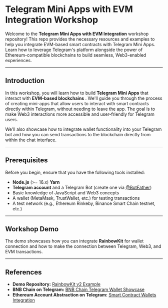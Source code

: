 # Telegram Mini Apps with EVM Integration Workshop

Welcome to the **Telegram Mini Apps with EVM Integration** workshop repository! This repo provides the necessary resources and examples to help you integrate EVM-based smart contracts with Telegram Mini Apps. Learn how to leverage Telegram's platform alongside the power of Ethereum-compatible blockchains to build seamless, Web3-enabled experiences.

---

## Introduction

In this workshop, you will learn how to build **Telegram Mini Apps** that interact with **EVM-based blockchains** . We'll guide you through the process of creating mini-apps that allow users to interact with smart contracts directly within Telegram, without needing to leave the app. The goal is to make Web3 interactions more accessible and user-friendly for Telegram users.

We'll also showcase how to integrate wallet functionality into your Telegram bot and how you can send transactions to the blockchain directly from within the chat interface.

---

## Prerequisites

Before you begin, ensure that you have the following tools installed:

- **Node.js** (>= 16.x)
  **Yarn**
- **Telegram account** and a Telegram Bot (create one via [@BotFather](https://core.telegram.org/bots#botfather))
- Basic knowledge of JavaScript and Web3 concepts
- A wallet (MetaMask, TrustWallet, etc.) for testing transactions
- A test network (e.g., Ethereum Rinkeby, Binance Smart Chain testnet, etc.)

---

## Workshop Demo

The demo showcases how you can integrate **RainbowKit** for wallet connection and how to make the connection between Telegram, Web3, and EVM transactions.

---

## References

- **Demo Repository:** [RainbowKit v2 Example](https://github.com/uxuySafe/examples/tree/main/examples/rainbowkit-v2)
- **BNB Chain on Telegram:** [BNB Chain Telegram Wallet Showcase](https://docs.bnbchain.org/showcase/telegram/wallets/#bnb-chain-on-telegram-your-gateway-to-web3-convenience)
- **Ethereum Account Abstraction on Telegram:** [Smart Contract Wallets Integration](https://github.com/ctrlsa/smart-contract-wallet-Ethereum-Account-Abstraction-Telegram)
